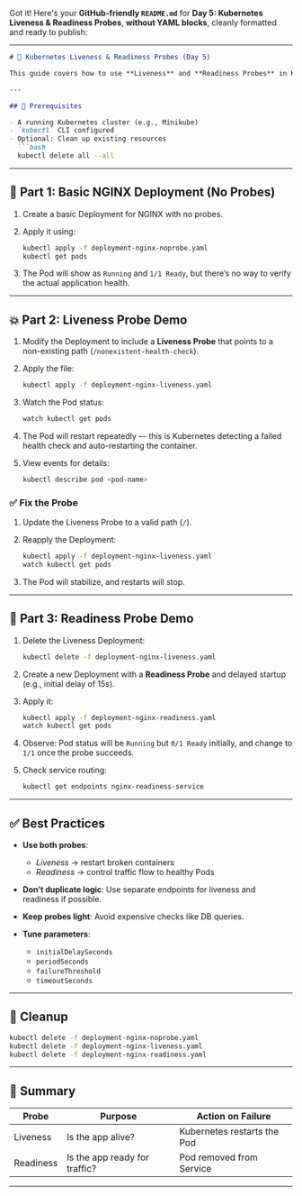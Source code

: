 Got it! Here's your **GitHub-friendly `README.md`** for **Day 5: Kubernetes Liveness & Readiness Probes**, **without YAML blocks**, cleanly formatted and ready to publish:

---

````markdown
# 🚦 Kubernetes Liveness & Readiness Probes (Day 5)

This guide covers how to use **Liveness** and **Readiness Probes** in Kubernetes to monitor and manage the health of your applications — with hands-on demos using simple NGINX deployments.

---

## 🧰 Prerequisites

- A running Kubernetes cluster (e.g., Minikube)
- `kubectl` CLI configured
- Optional: Clean up existing resources  
  ```bash
  kubectl delete all --all
````

---

## 🧪 Part 1: Basic NGINX Deployment (No Probes)

1. Create a basic Deployment for NGINX with no probes.
2. Apply it using:

   ```bash
   kubectl apply -f deployment-nginx-noprobe.yaml
   kubectl get pods
   ```
3. The Pod will show as `Running` and `1/1 Ready`, but there’s no way to verify the actual application health.

---

## 💥 Part 2: Liveness Probe Demo

1. Modify the Deployment to include a **Liveness Probe** that points to a non-existing path (`/nonexistent-health-check`).
2. Apply the file:

   ```bash
   kubectl apply -f deployment-nginx-liveness.yaml
   ```
3. Watch the Pod status:

   ```bash
   watch kubectl get pods
   ```
4. The Pod will restart repeatedly — this is Kubernetes detecting a failed health check and auto-restarting the container.
5. View events for details:

   ```bash
   kubectl describe pod <pod-name>
   ```

### ✅ Fix the Probe

1. Update the Liveness Probe to a valid path (`/`).
2. Reapply the Deployment:

   ```bash
   kubectl apply -f deployment-nginx-liveness.yaml
   watch kubectl get pods
   ```
3. The Pod will stabilize, and restarts will stop.

---

## 🚦 Part 3: Readiness Probe Demo

1. Delete the Liveness Deployment:

   ```bash
   kubectl delete -f deployment-nginx-liveness.yaml
   ```
2. Create a new Deployment with a **Readiness Probe** and delayed startup (e.g., initial delay of 15s).
3. Apply it:

   ```bash
   kubectl apply -f deployment-nginx-readiness.yaml
   watch kubectl get pods
   ```
4. Observe: Pod status will be `Running` but `0/1 Ready` initially, and change to `1/1` once the probe succeeds.
5. Check service routing:

   ```bash
   kubectl get endpoints nginx-readiness-service
   ```

---

## ✅ Best Practices

* **Use both probes**:

  * *Liveness* → restart broken containers
  * *Readiness* → control traffic flow to healthy Pods

* **Don’t duplicate logic**:
  Use separate endpoints for liveness and readiness if possible.

* **Keep probes light**:
  Avoid expensive checks like DB queries.

* **Tune parameters**:

  * `initialDelaySeconds`
  * `periodSeconds`
  * `failureThreshold`
  * `timeoutSeconds`

---

## 🧹 Cleanup

```bash
kubectl delete -f deployment-nginx-noprobe.yaml
kubectl delete -f deployment-nginx-liveness.yaml
kubectl delete -f deployment-nginx-readiness.yaml
```

---

## 🎯 Summary

| Probe     | Purpose                       | Action on Failure           |
| --------- | ----------------------------- | --------------------------- |
| Liveness  | Is the app alive?             | Kubernetes restarts the Pod |
| Readiness | Is the app ready for traffic? | Pod removed from Service    |

---

